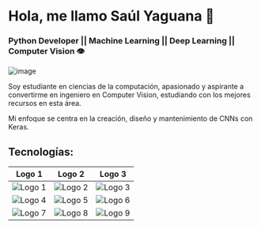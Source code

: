 # Hola, me llamo **Saúl Yaguana** 👋

### Python Developer || Machine Learning || Deep Learning || Computer Vision 👁️

![image](https://user-images.githubusercontent.com/83479030/219871878-162910a4-7bcc-4c77-8a5e-8b0b8e67b897.png)


Soy estudiante en ciencias de la computación, apasionado y aspirante a convertirme en ingeniero en Computer Vision,
estudiando con los mejores recursos en esta área.

Mi enfoque se centra en la creación, diseño y mantenimiento de CNNs con Keras.

## Tecnologías:
| Logo 1 | Logo 2 | Logo 3 |
|--------|--------|--------|
| ![Logo 1]([url_logo_1](https://raw.githubusercontent.com/devicons/devicon/55609aa5bd817ff167afce0d965585c92040787a/icons/tensorflow/tensorflow-original.svg)) | ![Logo 2]([url_logo_2](https://raw.githubusercontent.com/devicons/devicon/55609aa5bd817ff167afce0d965585c92040787a/icons/opencv/opencv-original-wordmark.svg)) | ![Logo 3]([url_logo_3](https://raw.githubusercontent.com/devicons/devicon/55609aa5bd817ff167afce0d965585c92040787a/icons/numpy/numpy-original.svg)) |
| ![Logo 4]([url_logo_4](https://raw.githubusercontent.com/devicons/devicon/55609aa5bd817ff167afce0d965585c92040787a/icons/javascript/javascript-original.svg)https://raw.githubusercontent.com/devicons/devicon/55609aa5bd817ff167afce0d965585c92040787a/icons/javascript/javascript-original.svg) | ![Logo 5]([url_logo_5](https://raw.githubusercontent.com/devicons/devicon/55609aa5bd817ff167afce0d965585c92040787a/icons/python/python-original.svg)https://raw.githubusercontent.com/devicons/devicon/55609aa5bd817ff167afce0d965585c92040787a/icons/python/python-original.svg) | ![Logo 6]([url_logo_6](https://raw.githubusercontent.com/devicons/devicon/55609aa5bd817ff167afce0d965585c92040787a/icons/mysql/mysql-original-wordmark.svg)https://raw.githubusercontent.com/devicons/devicon/55609aa5bd817ff167afce0d965585c92040787a/icons/mysql/mysql-original-wordmark.svg) |
| ![Logo 7]([url_logo_7](https://raw.githubusercontent.com/devicons/devicon/55609aa5bd817ff167afce0d965585c92040787a/icons/jupyter/jupyter-original-wordmark.svg)https://raw.githubusercontent.com/devicons/devicon/55609aa5bd817ff167afce0d965585c92040787a/icons/jupyter/jupyter-original-wordmark.svg) | ![Logo 8]([url_logo_8](https://raw.githubusercontent.com/devicons/devicon/55609aa5bd817ff167afce0d965585c92040787a/icons/anaconda/anaconda-original.svg)https://raw.githubusercontent.com/devicons/devicon/55609aa5bd817ff167afce0d965585c92040787a/icons/anaconda/anaconda-original.svg) | ![Logo 9]([url_logo_9](https://raw.githubusercontent.com/devicons/devicon/55609aa5bd817ff167afce0d965585c92040787a/icons/vscode/vscode-original.svg)https://raw.githubusercontent.com/devicons/devicon/55609aa5bd817ff167afce0d965585c92040787a/icons/vscode/vscode-original.svg) |
